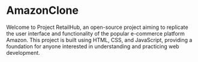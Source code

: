 # AmazonClone
Welcome to Project RetailHub, an open-source project aiming to replicate the user interface and functionality of the popular e-commerce platform Amazon. This project is built using HTML, CSS, and JavaScript, providing a foundation for anyone interested in understanding and practicing web development.
